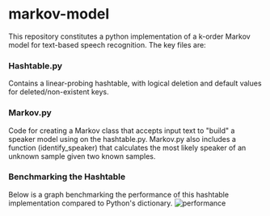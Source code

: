 # markov-model
This repository constitutes a python implementation of a k-order Markov model for text-based speech recognition. The key files are:

### Hashtable.py
Contains a linear-probing hashtable, with logical deletion and default values for deleted/non-existent keys.

### Markov.py
Code for creating a Markov class that accepts input text to "build" a speaker model using on the hashtable.py. Markov.py also includes a function (identify_speaker) that calculates the most likely speaker of an unknown sample given two known samples.


### Benchmarking the Hashtable
Below is a graph benchmarking the performance of this hashtable implementation compared to Python's dictionary.
![performance](https://user-images.githubusercontent.com/107568169/211171429-8c248c16-2c0c-4f1a-9109-a7df9113faf1.png)



